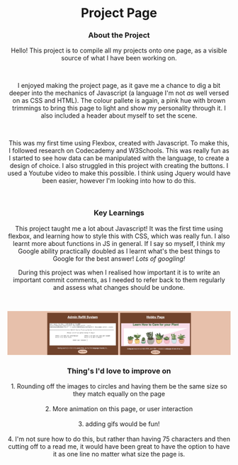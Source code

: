 <h1 align = "center">Project Page</h1> 

<h3 align = "center"><b>About the Project</h3></b>
<p align = "center">Hello! This project is to compile all my projects onto one page, as a visible source of what I have been working on. </p><br>

<p align = "center"> I enjoyed making the project page, as it gave me a chance to dig a bit deeper into the mechanics of Javascript (a language I'm not <em>as</em> well versed on as CSS and HTML). The colour pallete is again, a pink hue with brown trimmings to bring this page to light and show my personality through it. I also included a header about myself to set the scene. </p><br>


<p align = "center"> This was my first time using Flexbox, created with Javascript. To make this, I followed research on Codecademy and W3Schools. This was really fun as I started to see how data can be manipulated with the language, to create a design of choice. I also struggled in this project with creating the buttons. I used a Youtube video to make this possible. I think using Jquery would have been easier, however I'm looking into how to do this.</p><br>

<h3 align = "center"><b>Key Learnings</h3></b>
<p align = "center"> This project taught me a lot about Javascript! It was the first time using flexbox, and learning how to style this with CSS, which was really fun. I also learnt more about functions in JS in general. If I say so myself, I think my Google ability practically doubled as I learnt what's the best things to Google for the best answer! <em>Lots of googling!</em></p>

<p align = "center"> During this project was when I realised how important it is to write an important commit comments, as I needed to refer back to them regularly and assess what changes should be undone.</p><br>

<p align = "center"><img src="Pictures/Screenshot 2022-11-22 at 15.25.51.png" width="1000"></p>


<h3 align = "center"><b>Thing's I'd love to improve on</h3></b>
<p align = "center">1. Rounding off the images to circles and having them be the same size so they match equally on the page<br><br>
2. More animation on this page, or user interaction<br><br>
3. adding gifs would be fun!<br><br>
4. I'm not sure how to do this, but rather than having 75 characters and then cutting off to a read me, it would have been great to have the option to have it as one line no matter what size the page is.</p>
